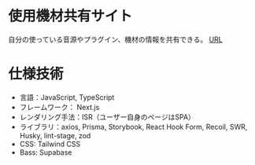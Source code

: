 # 使用機材共有サイト
自分の使っている音源やプラグイン、機材の情報を共有できる。
[URL](https://myugear.vercel.app/)

# 仕様技術
+ 言語：JavaScript, TypeScript
+  フレームワーク： Next.js
+ レンダリング手法：ISR（ユーザー自身のページはSPA）
+ ライブラリ：axios, Prisma, Storybook, React Hook Form, Recoil, SWR, Husky, lint-stage, zod
+ CSS: Tailwind CSS
+ Bass: Supabase
